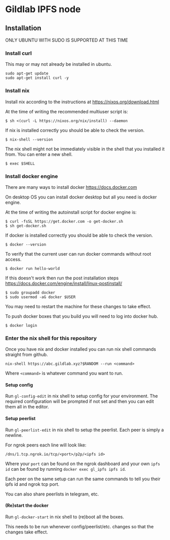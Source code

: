 # Gildlab IPFS node

## Installation

ONLY UBUNTU WITH SUDO IS SUPPORTED AT THIS TIME

### Install curl

This may or may not already be installed in ubuntu.

```
sudo apt-get update
sudo apt-get install curl -y
```

### Install nix

Install nix according to the instructions at https://nixos.org/download.html

At the time of writing the recommended multiuser script is:

```
$ sh <(curl -L https://nixos.org/nix/install) --daemon
```

If nix is installed correctly you should be able to check the version.

```
$ nix-shell --version
```

The nix shell might not be immediately visible in the shell that you installed
it from. You can enter a new shell.

```
$ exec $SHELL
```

### Install docker engine

There are many ways to install docker https://docs.docker.com

On desktop OS you can install docker desktop but all you need is docker engine.

At the time of writing the autoinstall script for docker engine is:

```
$ curl -fsSL https://get.docker.com -o get-docker.sh
$ sh get-docker.sh
```

If docker is installed correctly you should be able to check the version.

```
$ docker --version
```

To verify that the current user can run docker commands without root access.

```
$ docker run hello-world
```

If this doesn't work then run the post installation steps https://docs.docker.com/engine/install/linux-postinstall/

```
$ sudo groupadd docker
$ sudo usermod -aG docker $USER
```

You may need to restart the machine for these changes to take effect.

To push docker boxes that you build you will need to log into docker hub.

```
$ docker login
```

### Enter the nix shell for this repository

Once you have nix and docker installed you can run nix shell commands straight from github.

```
nix-shell https://abc.gildlab.xyz?$RANDOM --run <command>
```

Where `<command>` is whatever command you want to run.

#### Setup config

Run `gl-config-edit` in nix shell to setup config for your environment.
The required configuration will be prompted if not set and then you can edit them all in the editor.

#### Setup peerlist

Run `gl-peerlist-edit` in nix shell to setup the peerlist.
Each peer is simply a newline.

For ngrok peers each line will look like:

```
/dns/1.tcp.ngrok.io/tcp/<port>/p2p/<ipfs id>
```

Where your `port` can be found on the ngrok dashboard and your own `ipfs id` can be found by running `docker exec gl_ipfs ipfs id`.

Each peer on the same setup can run the same commands to tell you their ipfs id and ngrok tcp port.

You can also share peerlists in telegram, etc.

#### (Re)start the docker

Run `gl-docker-start` in nix shell to (re)boot all the boxes.

This needs to be run whenever config/peerlist/etc. changes so that the changes take effect.